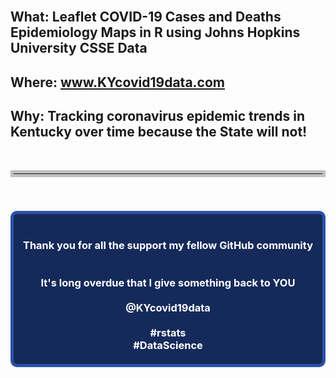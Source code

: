 <br>

## <b>What</b>: Leaflet COVID-19 Cases and Deaths Epidemiology Maps in R using Johns Hopkins University CSSE Data
## <b>Where</b>: www.KYcovid19data.com
## <b>Why</b>: Tracking coronavirus epidemic trends in Kentucky over time because the State will not!


<br>
<hr style="border: 5px solid silver;">
<br>

<h3 style="color: white; font-size: 18pts;background-color: #152A5B; border-radius: 10px;border: 5px solid #2B51A8; text-align: center;"> <br><br>Thank you for all the support my fellow GitHub community <br><br><br> It's long overdue that I give something back to YOU <br><br>&#64;KYcovid19data<br><br>&#35;rstats<br>&#35;DataScience<br><br></h3>
